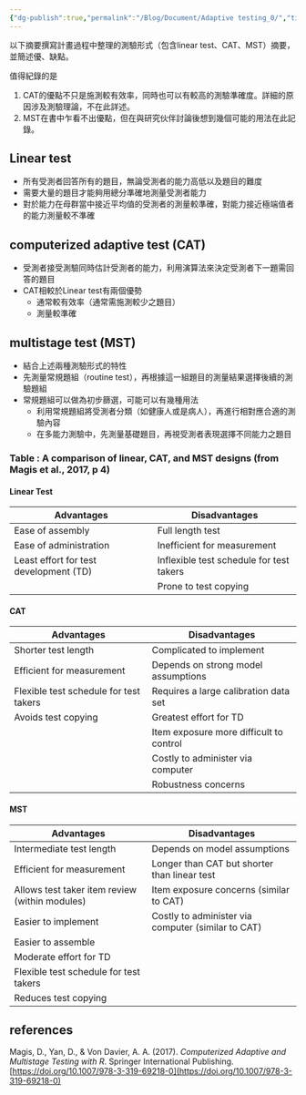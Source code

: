 ```yaml
---
{"dg-publish":true,"permalink":"/Blog/Document/Adaptive testing_0/","title":"三類測驗型式","tags":["blog","CAT","adaptive_testing"],"created":"2023-08-17T00:00:00.000Z","updated":"2023-08-17T00:00:00.000Z"}
---
```



以下摘要撰寫計畫過程中整理的測驗形式（包含linear test、CAT、MST）摘要，並簡述優、缺點。

值得紀錄的是
1. CAT的優點不只是施測較有效率，同時也可以有較高的測驗準確度。詳細的原因涉及測驗理論，不在此詳述。
2. MST在書中乍看不出優點，但在與研究伙伴討論後想到幾個可能的用法在此記錄。

## Linear test

- 所有受測者回答所有的題目，無論受測者的能力高低以及題目的難度
- 需要大量的題目才能夠用總分準確地測量受測者能力
- 對於能力在母群當中接近平均值的受測者的測量較準確，對能力接近極端值者的能力測量較不準確

## computerized adaptive test (CAT)

- 受測者接受測驗同時估計受測者的能力，利用演算法來決定受測者下一題需回答的題目
- CAT相較於Linear test有兩個優勢
  - 通常較有效率（通常需施測較少之題目）
  - 測量較準確

## multistage test (MST)

- 結合上述兩種測驗形式的特性
- 先測量常規題組（routine test），再根據這一組題目的測量結果選擇後續的測驗題組
- 常規題組可以做為初步篩選，可能可以有幾種用法
    - 利用常規題組將受測者分類（如健康人或是病人），再進行相對應合適的測驗內容
    - 在多能力測驗中，先測量基礎題目，再視受測者表現選擇不同能力之題目

### Table : A comparison of linear, CAT, and MST designs (from Magis et al., 2017, p 4)

#### Linear Test

| Advantages                             | Disadvantages                            |
| -------------------------------------- | ---------------------------------------- |
| Ease of assembly                       | Full length test                         |
| Ease of administration                 | Inefficient for measurement              |
| Least effort for test development (TD) | Inflexible test schedule for test takers |
|                                        | Prone to test copying                    |

#### CAT

| Advantages                             | Disadvantages                           |
| -------------------------------------- | --------------------------------------- |
| Shorter test length                    | Complicated to implement                |
| Efficient for measurement              | Depends on strong model assumptions     |
| Flexible test schedule for test takers | Requires a large calibration data set   |
| Avoids test copying                    | Greatest effort for TD                  |
|                                        | Item exposure more difficult to control |
|                                        | Costly to administer via computer       |
|                                        | Robustness concerns                     |

#### MST

| Advantages                                     | Disadvantages                                      |
| ---------------------------------------------- | -------------------------------------------------- |
| Intermediate test length                       | Depends on model assumptions                       |
| Efficient for measurement                      | Longer than CAT but shorter than linear test       |
| Allows test taker item review (within modules) | Item exposure concerns (similar to CAT)            |
| Easier to implement                            | Costly to administer via computer (similar to CAT) |
| Easier to assemble                             |                                                    |
| Moderate effort for TD                         |                                                    |
| Flexible test schedule for test takers         |                                                    |
| Reduces test copying                           |                                                    |


## references

Magis, D., Yan, D., & Von Davier, A. A. (2017). _Computerized Adaptive and Multistage Testing with R_. Springer International Publishing. [https://doi.org/10.1007/978-3-319-69218-0](https://doi.org/10.1007/978-3-319-69218-0)